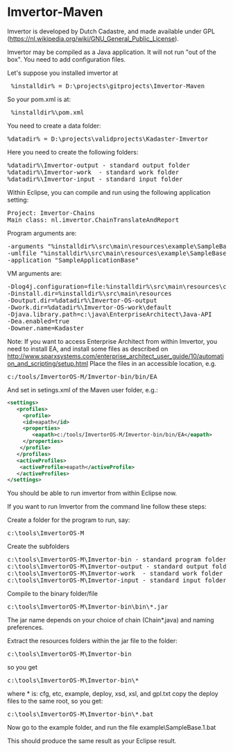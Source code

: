 # Imvertor-Maven
Imvertor is developed by Dutch Cadastre, and made available under GPL (https://nl.wikipedia.org/wiki/GNU_General_Public_License).

Imvertor may be compiled as a Java application. It will not run "out of the box". You need to add configuration files.

Let's suppose you installed imvertor at 
<pre> %installdir% = D:\projects\gitprojects\Imvertor-Maven </pre>

So your pom.xml is at:
<pre> %installdir%\pom.xml </pre>

You need to create a data folder:
<pre>%datadir% = D:\projects\validprojects\Kadaster-Imvertor</pre>

Here you need to create the following folders:
<pre>
%datadir%\Imvertor-output - standard output folder
%datadir%\Imvertor-work  - standard work folder
%datadir%\Imvertor-input - standard input folder
</pre>

Within Eclipse, you can compile and run using the following application setting:
<pre>
Project: Imvertor-Chains
Main class: nl.imvertor.ChainTranslateAndReport
</pre>
Program arguments are:
<pre>
-arguments "%installdir%\src\main\resources\example\SampleBase.1.properties"
-umlfile "%installdir%\src\main\resources\example\SampleBase.1.xmi"
-application "SampleApplicationBase"
</pre>
VM arguments are:
<pre>
-Dlog4j.configuration=file:%installdir%\src\main\resources\cfg\log4j.properties
-Dinstall.dir=%installdir%\src\main\resources
-Doutput.dir=%datadir%\Imvertor-OS-output
-Dwork.dir=%datadir%\Imvertor-OS-work\default
-Djava.library.path=c:\java\EnterpriseArchitect\Java-API
-Dea.enabled=true
-Downer.name=Kadaster
</pre>
Note: If you want to access Enterprise Architect from within Imvertor, you need to install EA, and install some files as described on http://www.sparxsystems.com/enterprise_architect_user_guide/10/automation_and_scripting/setup.html
Place the files in an accessible location, e.g.
<pre>c:/tools/ImvertorOS-M/Imvertor-bin/bin/EA</pre>
And set in setings.xml of the Maven user folder, e.g.:
```xml
<settings>
   <profiles>
     <profile>
     <id>eapath</id> 
     <properties>
  		<eapath>c:/tools/ImvertorOS-M/Imvertor-bin/bin/EA</eapath> 
     </properties>
    </profile>
   </profiles>
   <activeProfiles>
    <activeProfile>eapath</activeProfile> 
   </activeProfiles>
</settings>
```

You should be able to run imvertor from within Eclipse now.

If you want to run Imvertor from the command line follow these steps:

Create a folder for the program to run, say:
<pre>c:\tools\ImvertorOS-M</pre>

Create the subfolders 
<pre>
c:\tools\ImvertorOS-M\Imvertor-bin - standard program folder
c:\tools\ImvertorOS-M\Imvertor-output - standard output folder
c:\tools\ImvertorOS-M\Imvertor-work  - standard work folder
c:\tools\ImvertorOS-M\Imvertor-input - standard input folder
</pre>
Compile to the binary folder/file
<pre>
c:\tools\ImvertorOS-M\Imvertor-bin\bin\*.jar
</pre>
The jar name depends on your choice of chain (Chain*.java) and naming preferences. 

Extract the resources folders within the jar file to the folder:
<pre>
c:\tools\ImvertorOS-M\Imvertor-bin
</pre>
so you get 
<pre>
c:\tools\ImvertorOS-M\Imvertor-bin\*
</pre>
where * is: cfg, etc, example, deploy, xsd, xsl, and gpl.txt
copy the deploy files to the same root, so you get:
<pre>
c:\tools\ImvertorOS-M\Imvertor-bin\*.bat
</pre>

Now go to the example folder, and run the file
example\SampleBase.1.bat 

This should produce the same result as your Eclipse result.

